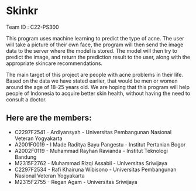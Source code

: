 # Skinkr

Team ID : C22-PS300

This program uses machine learning to predict the type of acne.
The user will take a picture of their own face, the program will then send the image data to the server where the model is stored. The model will then try to predict the image, and return the prediction result to the user, along with the appropriate skincare recommendations.

The main target of this project are people with acne problems in their life. Based on the data we have stated earlier, that would be men or women around the age of 18-25 years old. We are hoping that this program will help people of Indonesia to acquire better skin health, without having the need to consult a doctor.

## Here are the members:

- C2297F2541 - Ardlyansyah - Universitas Pembangunan Nasional Veteran Yogyakarta
- A2001F0019 - I Made Raditya Bayu Pangestu - Institut Pertanian Bogor
- A2002F0119 - Muhammad Rayhan Ravianda - Institut Teknologi Bandung
- M2315F2762 - Muhammad Rizqi Assabil - Universitas Sriwijaya
- C2297F2534 - Rafi Khairuna Wibisono - Universitas Pembangunan Nasional Veteran Yogyakarta
- M2315F2755 - Regan Agam - Universitas Sriwijaya
